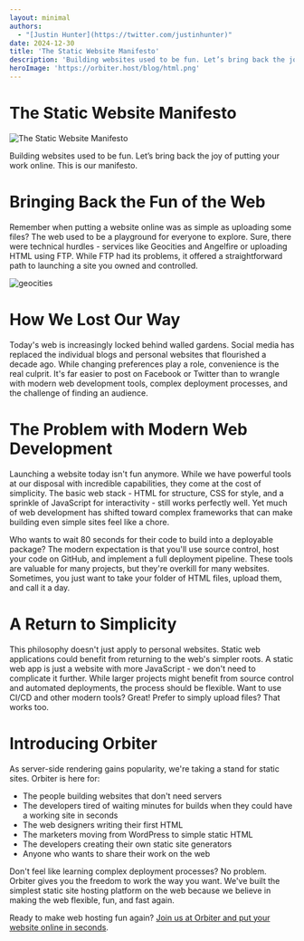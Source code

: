 ```yaml
---
layout: minimal
authors:
  - "[Justin Hunter](https://twitter.com/justinhunter)"
date: 2024-12-30
title: 'The Static Website Manifesto'
description: 'Building websites used to be fun. Let’s bring back the joy of putting your work online. This is our manifesto.'
heroImage: 'https://orbiter.host/blog/html.png'
---
```

# The Static Website Manifesto

![The Static Website Manifesto](https://orbiter.host/blog/html.png)

Building websites used to be fun. Let’s bring back the joy of putting your work online. This is our manifesto.

# Bringing Back the Fun of the Web

Remember when putting a website online was as simple as uploading some files? The web used to be a playground for everyone to explore. Sure, there were technical hurdles - services like Geocities and Angelfire or uploading HTML using FTP. While FTP had its problems, it offered a straightforward path to launching a site you owned and controlled.

![geocities](https://justin.mypinata.cloud/ipfs/bafybeiauysgtctw2vl56zzsigcamw7g2qet64o73msxqtyv7kuuh4b64bm)

# How We Lost Our Way

Today's web is increasingly locked behind walled gardens. Social media has replaced the individual blogs and personal websites that flourished a decade ago. While changing preferences play a role, convenience is the real culprit. It's far easier to post on Facebook or Twitter than to wrangle with modern web development tools, complex deployment processes, and the challenge of finding an audience.

# The Problem with Modern Web Development

Launching a website today isn't fun anymore. While we have powerful tools at our disposal with incredible capabilities, they come at the cost of simplicity. The basic web stack - HTML for structure, CSS for style, and a sprinkle of JavaScript for interactivity - still works perfectly well. Yet much of web development has shifted toward complex frameworks that can make building even simple sites feel like a chore.

Who wants to wait 80 seconds for their code to build into a deployable package? The modern expectation is that you'll use source control, host your code on GitHub, and implement a full deployment pipeline. These tools are valuable for many projects, but they're overkill for many websites. Sometimes, you just want to take your folder of HTML files, upload them, and call it a day.

# A Return to Simplicity

This philosophy doesn't just apply to personal websites. Static web applications could benefit from returning to the web's simpler roots. A static web app is just a website with more JavaScript - we don't need to complicate it further. While larger projects might benefit from source control and automated deployments, the process should be flexible. Want to use CI/CD and other modern tools? Great! Prefer to simply upload files? That works too.

# Introducing Orbiter

As server-side rendering gains popularity, we're taking a stand for static sites. Orbiter is here for:

*   The people building websites that don't need servers
*   The developers tired of waiting minutes for builds when they could have a working site in seconds
*   The web designers writing their first HTML
*   The marketers moving from WordPress to simple static HTML
*   The developers creating their own static site generators
*   Anyone who wants to share their work on the web

Don't feel like learning complex deployment processes? No problem. Orbiter gives you the freedom to work the way you want. We've built the simplest static site hosting platform on the web because we believe in making the web flexible, fun, and fast again.

Ready to make web hosting fun again? [Join us at Orbiter and put your website online in seconds](https://app.orbiter.host?ref=blog).